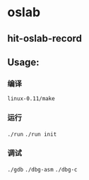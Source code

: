 # oslab
## hit-oslab-record

## Usage:
### 编译
`linux-0.11/make`

### 运行
`./run`
`./run init` 

### 调试
`./gdb`
`./dbg-asm`
`./dbg-c`
